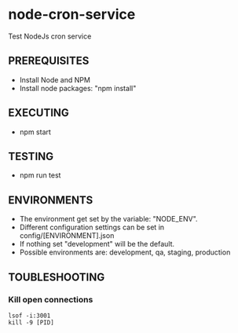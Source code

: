 # node-cron-service

Test NodeJs cron service

## PREREQUISITES

- Install Node and NPM
- Install node packages: "npm install"

## EXECUTING

- npm start

## TESTING

- npm run test

## ENVIRONMENTS

- The environment get set by the variable: "NODE_ENV".
- Different configuration settings can be set in config/[ENVIRONMENT].json
- If nothing set "development" will be the default.
- Possible environments are: development, qa, staging, production

## TOUBLESHOOTING

### Kill open connections

```
lsof -i:3001
kill -9 [PID]
```
